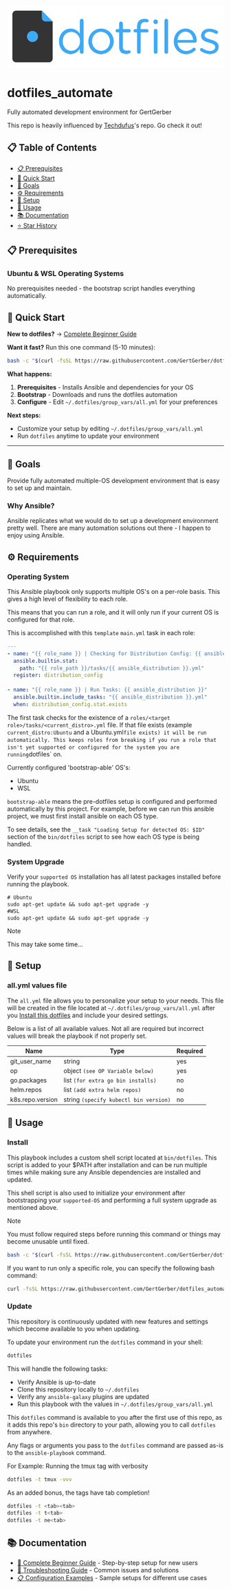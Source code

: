 ![dotfiles-logo](./assets/dotfiles.png)
# dotfiles_automate
Fully automated development environment for GertGerber

This repo is heavily influenced by [Techdufus](https://github.com/TechDufus/dotfiles)'s repo. Go check it out!

## 📋 Table of Contents

- [📋 Prerequisites](#-prerequisites)
- [🚀 Quick Start](#-quick-start)
- [🎯 Goals](#goals)
- [⚙️ Requirements](#requirements)
- [🔧 Setup](#setup)
- [📖 Usage](#usage)
- [📚 Documentation](#documentation)
- [⭐ Star History](#-star-history)

## 📋 Prerequisites
### Ubuntu & WSL Operating Systems
No prerequisites needed - the bootstrap script handles everything automatically.

## 🚀 Quick Start

**New to dotfiles?** → [Complete Beginner Guide](docs/QUICKSTART.md)

**Want it fast?** Run this one command (5-10 minutes):

```bash
bash -c "$(curl -fsSL https://raw.githubusercontent.com/GertGerber/dotfiles_automate/main/bin/dotfiles)"
```

**What happens:**
1. **Prerequisites** - Installs Ansible and dependencies for your OS
2. **Bootstrap** - Downloads and runs the dotfiles automation
3. **Configure** - Edit `~/.dotfiles/group_vars/all.yml` for your preferences

**Next steps:**
- Customize your setup by editing `~/.dotfiles/group_vars/all.yml`
- Run `dotfiles` anytime to update your environment

---
## 🎯 Goals

Provide fully automated multiple-OS development environment that is easy to set up and maintain.

### Why Ansible?

Ansible replicates what we would do to set up a development environment pretty well. There are many automation solutions out there - I happen to enjoy using Ansible.

## ⚙️ Requirements

### Operating System

This Ansible playbook only supports multiple OS's on a per-role basis. This gives a high level of flexibility to each role.

This means that you can run a role, and it will only run if your current OS is configured for that role.

This is accomplished with this `template` `main.yml` task in each role:
```yaml
---
- name: "{{ role_name }} | Checking for Distribution Config: {{ ansible_distribution }}"
  ansible.builtin.stat:
    path: "{{ role_path }}/tasks/{{ ansible_distribution }}.yml"
  register: distribution_config

- name: "{{ role_name }} | Run Tasks: {{ ansible_distribution }}"
  ansible.builtin.include_tasks: "{{ ansible_distribution }}.yml"
  when: distribution_config.stat.exists
```

The first task checks for the existence of a `roles/<target role>/tasks/<current_distro>.yml` file. If that file exists (example `current_distro:Ubuntu` and a Ubuntu.yml` file exists) it will be run automatically. This keeps roles from breaking if you run a role that isn't yet supported or configured for the system you are running `dotfiles` on.

Currently configured 'bootstrap-able' OS's:
- Ubuntu
- WSL

`bootstrap-able` means the pre-dotfiles setup is configured and performed automatically by this project. For example, before we can run this ansible project, we must first install ansible on each OS type.

To see details, see the `__task "Loading Setup for detected OS: $ID"` section of the `bin/dotfiles` script to see how each OS type is being handled.

### System Upgrade

Verify your `supported OS` installation has all latest packages installed before running the playbook.

```
# Ubuntu
sudo apt-get update && sudo apt-get upgrade -y
#WSL
sudo apt-get update && sudo apt-get upgrade -y
```

> [!NOTE]
> This may take some time...

## 🔧 Setup

### all.yml values file

The `all.yml` file allows you to personalize your setup to your needs. This file will be created in the file located at `~/.dotfiles/group_vars/all.yml` after you [Install this dotfiles](#install) and include your desired settings.

Below is a list of all available values. Not all are required but incorrect values will break the playbook if not properly set.

| Name             | Type                                   | Required |
| ---------------- | -------------------------------------- | -------- |
| git_user_name    | string                                 | yes      |
| op               | object `(see OP Variable below)`       | yes      |
| go.packages      | list `(for extra go bin installs)`     | no       |
| helm.repos       | list `(add extra helm repos)`          | no       |
| k8s.repo.version | string `(specify kubectl bin version)` | no       |

## 📖 Usage

### Install

This playbook includes a custom shell script located at `bin/dotfiles`. This script is added to your $PATH after installation and can be run multiple times while making sure any Ansible dependencies are installed and updated.

This shell script is also used to initialize your environment after bootstrapping your `supported-OS` and performing a full system upgrade as mentioned above.

> [!NOTE]
> You must follow required steps before running this command or things may become unusable until fixed.

```bash
bash -c "$(curl -fsSL https://raw.githubusercontent.com/GertGerber/dotfiles_automate/main/bin/dotfiles)"
```

If you want to run only a specific role, you can specify the following bash command:
```bash
curl -fsSL https://raw.githubusercontent.com/GertGerber/dotfiles_automate/main/bin/dotfiles | bash -s -- --tags comma,seperated,tags
```

### Update

This repository is continuously updated with new features and settings which become available to you when updating.

To update your environment run the `dotfiles` command in your shell:

```bash
dotfiles
```

This will handle the following tasks:

- Verify Ansible is up-to-date
- Clone this repository locally to `~/.dotfiles`
- Verify any `ansible-galaxy` plugins are updated
- Run this playbook with the values in `~/.dotfiles/group_vars/all.yml`

This `dotfiles` command is available to you after the first use of this repo, as it adds this repo's `bin` directory to your path, allowing you to call `dotfiles` from anywhere.

Any flags or arguments you pass to the `dotfiles` command are passed as-is to the `ansible-playbook` command.

For Example: Running the tmux tag with verbosity
```bash
dotfiles -t tmux -vvv
```

As an added bonus, the tags have tab completion!
```bash
dotfiles -t <tab><tab>
dotfiles -t t<tab>
dotfiles -t ne<tab>
```

## 📚 Documentation

- [📖 Complete Beginner Guide](docs/QUICKSTART.md) - Step-by-step setup for new users
- [🔧 Troubleshooting Guide](docs/TROUBLESHOOTING.md) - Common issues and solutions
- [📋 Configuration Examples](docs/EXAMPLES.md) - Sample setups for different use cases

